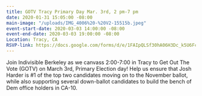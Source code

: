 ```yaml
---
title: GOTV Tracy Primary Day Mar. 3rd, 2 pm-7 pm
date: 2020-01-31 15:05:00 -08:00
main-image: "/uploads/IMG_4006%20-%20V2-15515b.jpeg"
event-start-date: 2020-03-03 14:00:00 -08:00
event-end-date: 2020-03-03 19:00:00 -08:00
Location: Tracy, CA
RSVP-link: https://docs.google.com/forms/d/e/1FAIpQLSf30hA06H3Dc_k5U6FcVZ8TQA8u_nKuIkHY5qPAI9MAGa-s9A/viewform
---
```


Join Indivisible Berkeley as we canvass 2:00-7:00 in Tracy to Get Out The Vote (GOTV) on March 3rd,  Primary Election day! Help us ensure that Josh Harder is #1 of the top two candidates moving on to the November ballot, while also supporting several down-ballot candidates to build the bench of Dem office holders in CA-10.
